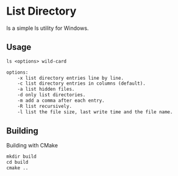 # List Directory

Is a simple ls utility for Windows.

## Usage

```txt
ls <options> wild-card

options:
    -x list directory entries line by line.
    -c list directory entries in columns (default).
    -a list hidden files.
    -d only list directories.
    -m add a comma after each entry.
    -R list recursively.
    -l list the file size, last write time and the file name.
```

## Building

Building with CMake

```txt
mkdir build
cd build
cmake ..
```
